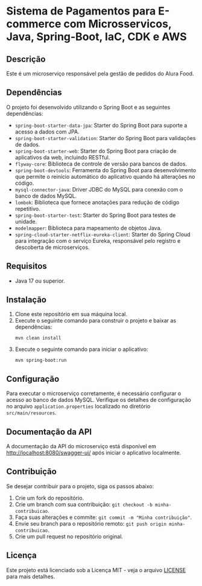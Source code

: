 # Sistema de Pagamentos para E-commerce com Microsservicos, Java, Spring-Boot, IaC, CDK e AWS

## Descrição
Este é um microserviço responsável pela gestão de pedidos do Alura Food.

## Dependências
O projeto foi desenvolvido utilizando o Spring Boot e as seguintes dependências:

- `spring-boot-starter-data-jpa`: Starter do Spring Boot para suporte a acesso a dados com JPA.
- `spring-boot-starter-validation`: Starter do Spring Boot para validações de dados.
- `spring-boot-starter-web`: Starter do Spring Boot para criação de aplicativos da web, incluindo RESTful.
- `flyway-core`: Biblioteca de controle de versão para bancos de dados.
- `spring-boot-devtools`: Ferramenta do Spring Boot para desenvolvimento que permite o reinício automático do aplicativo quando há alterações no código.
- `mysql-connector-java`: Driver JDBC do MySQL para conexão com o banco de dados MySQL.
- `lombok`: Biblioteca que fornece anotações para redução de código repetitivo.
- `spring-boot-starter-test`: Starter do Spring Boot para testes de unidade.
- `modelmapper`: Biblioteca para mapeamento de objetos Java.
- `spring-cloud-starter-netflix-eureka-client`: Starter do Spring Cloud para integração com o serviço Eureka, responsável pelo registro e descoberta de microserviços.

## Requisitos
- Java 17 ou superior.

## Instalação
1. Clone este repositório em sua máquina local.
2. Execute o seguinte comando para construir o projeto e baixar as dependências:
   ```
   mvn clean install
   ```
3. Execute o seguinte comando para iniciar o aplicativo:
   ```
   mvn spring-boot:run
   ```

## Configuração
Para executar o microserviço corretamente, é necessário configurar o acesso ao banco de dados MySQL. Verifique os detalhes de configuração no arquivo `application.properties` localizado no diretório `src/main/resources`.

## Documentação da API
A documentação da API do microserviço está disponível em [http://localhost:8080/swagger-ui/](http://localhost:8080/swagger-ui/) após iniciar o aplicativo localmente.

## Contribuição
Se desejar contribuir para o projeto, siga os passos abaixo:

1. Crie um fork do repositório.
2. Crie um branch com sua contribuição: `git checkout -b minha-contribuicao`.
3. Faça suas alterações e commite: `git commit -m "Minha contribuição"`.
4. Envie seu branch para o repositório remoto: `git push origin minha-contribuicao`.
5. Crie um pull request no repositório original.

## Licença
Este projeto está licenciado sob a Licença MIT - veja o arquivo [LICENSE](LICENSE) para mais detalhes.
